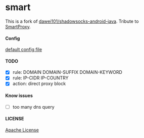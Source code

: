 # smart

This is a fork of [dawei101/shadowsocks-android-java](https://github.com/dawei101/shadowsocks-android-java).
Tribute to [SmartProxy](https://github.com/oldman1977/SmartProxy).

#### Config

[default config file](https://github.com/FlowerWrong/smart/blob/master/app/src/main/res/raw/config)

#### TODO

* [x] rule: DOMAIN DOMAIN-SUFFIX DOMAIN-KEYWORD
* [x] rule: IP-CIDR IP-COUNTRY
* [x] action: direct proxy block

#### Know issues

* [ ] too many dns query

#### LICENSE

[Apache License](./LICENSE)
